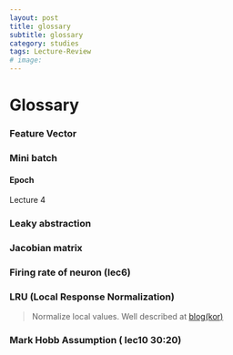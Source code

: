 ```yaml
---
layout: post
title: glossary
subtitle: glossary
category: studies
tags: Lecture-Review
# image:
---
```


# Glossary

### Feature Vector


### Mini batch

#### Epoch

Lecture 4
### Leaky abstraction

### Jacobian matrix

### Firing rate of neuron (lec6)


### LRU (Local Response Normalization)
> Normalize local values. Well described at [blog(kor)](https://taeguu.tistory.com/29)



### Mark Hobb Assumption ( lec10 30:20)

